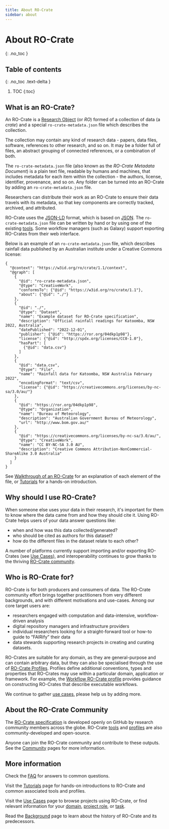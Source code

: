 ```yaml
---
title: About RO-Crate
sidebar: about
---
```


# About RO-Crate
{: .no_toc }

## Table of contents
{: .no_toc .text-delta }

1. TOC 
{:toc}

## What is an RO-Crate?

An RO-Crate is a [Research Object](background#research-object-background) (or _RO_) formed of a collection of data (a _crate_) and a special `ro-crate-metadata.json` file which describes the collection.

The collection may contain any kind of research data - papers, data files, software, references to other research, and so on. It may be a folder full of files, an abstract grouping of connected references, or a combination of both.

The `ro-crate-metadata.json` file (also known as the _RO-Crate Metadata Document_) is a plain text file, readable by humans and machines, that includes metadata for each item within the collection - the authors, license, identifier, provenance, and so on. Any folder can be turned into an RO-Crate by adding an `ro-crate-metadata.json` file.

Researchers can distribute their work as an RO-Crate to ensure their data travels with its metadata, so that key components are correctly tracked, archived, and attributed.

RO-Crate uses the [JSON-LD](https://json-ld.org) format, which is based on [JSON](https://www.json.org/json-en.html). The `ro-crate-metadata.json` file can be written by hand or by using one of the existing [tools](tools). Some workflow managers (such as Galaxy) support exporting RO-Crates from their web interface.

Below is an example of an `ro-crate-metadata.json` file, which describes rainfall data published by an Australian institute under a Creative Commons license:

```
{
  "@context": "https://w3id.org/ro/crate/1.1/context",
  "@graph": [
    {
      "@id": "ro-crate-metadata.json",
      "@type": "CreativeWork",
      "conformsTo": {"@id": "https://w3id.org/ro/crate/1.1"},
      "about": {"@id": "./"}
    },
    {
      "@id": "./",
      "@type": "Dataset",
      "name": "Example dataset for RO-Crate specification",
      "description": "Official rainfall readings for Katoomba, NSW 2022, Australia",
      "datePublished": "2022-12-01",
      "publisher": {"@id": "https://ror.org/04dkp1p98"},
      "license": {"@id": "http://spdx.org/licenses/CC0-1.0"},
      "hasPart": [
        {"@id": "data.csv"}
      ]
    },
    {
      "@id": "data.csv",
      "@type": "File",
      "name": "Rainfall data for Katoomba, NSW Australia February 2022",
      "encodingFormat": "text/csv",
      "license": {"@id": "https://creativecommons.org/licenses/by-nc-sa/3.0/au/"}
    },
    {
      "@id": "https://ror.org/04dkp1p98",
      "@type": "Organization",
      "name": "Bureau of Meteorology",
      "description": "Australian Government Bureau of Meteorology",
      "url": "http://www.bom.gov.au/"
    },
    {
      "@id": "https://creativecommons.org/licenses/by-nc-sa/3.0/au/",
      "@type": "CreativeWork",
      "name": "CC BY-NC-SA 3.0 AU",
      "description": "Creative Commons Attribution-NonCommercial-ShareAlike 3.0 Australia"
    }
  ]
}
```

See [Walkthrough of an RO-Crate](specification/1.2-DRAFT/introduction#walkthrough-an-initial-ro-crate) for an explanation of each element of the file, or [Tutorials](tutorials) for a hands-on introduction.

## Why should I use RO-Crate?

When someone else uses your data in their research, it's important for them to know where the data came from and how they should cite it. Using RO-Crate helps users of your data answer questions like:

* when and how was this data collected/generated?
* who should be cited as authors for this dataset?
* how do the different files in the dataset relate to each other?

A number of platforms currently support importing and/or exporting RO-Crates (see [Use Cases](use_cases)), and interoperability continues to grow thanks to the thriving [RO-Crate community](community).

## Who is RO-Crate for?

RO-Crate is for both producers and consumers of data. The RO-Crate community effort brings together practitioners from very different backgrounds, and with different motivations and use-cases. Among our core target users are:

* researchers engaged with computation and data-intensive, workflow-driven analysis
* digital repository managers and infrastructure providers
* individual researchers looking for a straight-forward tool or how-to guide to “FAIRify” their data
* data stewards supporting research projects in creating and curating datasets.

RO-Crates are suitable for any domain, as they are general-purpose and can contain arbitrary data, but they can also be specialised through the use of [RO-Crate Profiles](profiles). Profiles define additional conventions, types and properties that RO-Crates may use within a particular domain, application or framework. For example, the [Workflow RO-Crate profile](https://w3id.org/workflowhub/workflow-ro-crate/) provides guidance on constructing RO-Crates that describe executable workflows.

We continue to gather [use cases](use_cases), please help us by adding more.

## About the RO-Crate Community

The [RO-Crate specification](specification) is developed openly on GitHub by research community members across the globe. RO-Crate [tools](tools) and [profiles](profiles) are also community-developed and open-source. 

Anyone can join the RO-Crate community and contribute to these outputs. See the [Community](community) pages for more information.

## More information

Check the [FAQ](faq) for answers to common questions.

Visit the [Tutorials](tutorials) page for hands-on introductions to RO-Crate and common associated tools and profiles.

Visit the [Use Cases](use_cases) page to browse projects using RO-Crate, or find relevant information for your [domain](domains), [project role](roles), or [task](tasks).

Read the [Background](background) page to learn about the history of RO-Crate and its predecessors.
